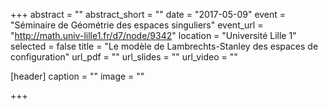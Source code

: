 +++
abstract = ""
abstract_short = ""
date = "2017-05-09"
event = "Séminaire de Géométrie des espaces singuliers"
event_url = "http://math.univ-lille1.fr/d7/node/9342"
location = "Université Lille 1"
selected = false
title = "Le modèle de Lambrechts-Stanley des espaces de configuration"
url_pdf = ""
url_slides = ""
url_video = ""

[header]
  caption = ""
  image = ""

+++

